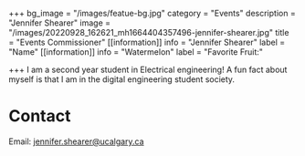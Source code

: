 +++
bg_image = "/images/featue-bg.jpg"
category = "Events"
description = "Jennifer Shearer"
image = "/images/20220928_162621_mh1664404357496-jennifer-shearer.jpg"
title = "Events Commissioner"
[[information]]
info = "Jennifer Shearer"
label = "Name"
[[information]]
info = "Watermelon"
label = "Favorite Fruit:"

+++
I am a second year student in Electrical engineering! A fun fact about myself is that I am in the digital engineering student society.

# Contact

Email: jennifer.shearer@ucalgary.ca
